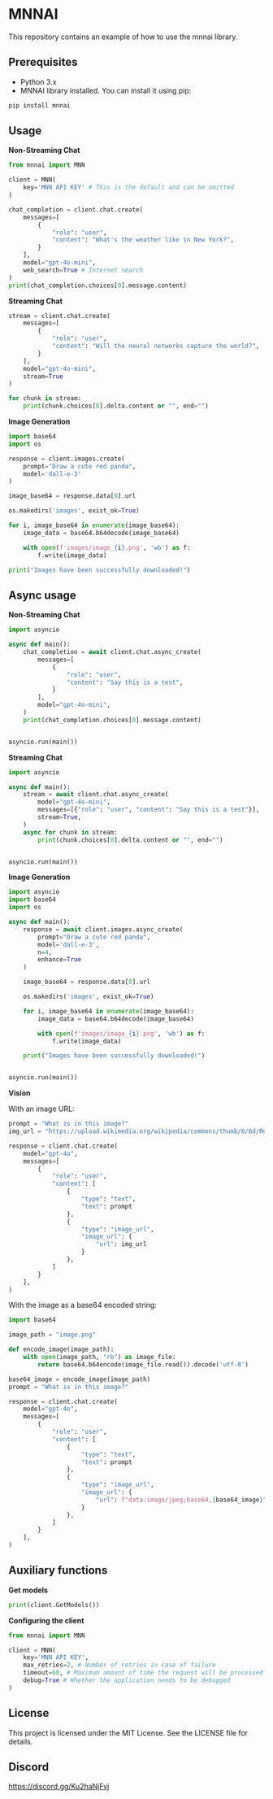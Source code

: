 # MNNAI

This repository contains an example of how to use the mnnai library.

## Prerequisites

- Python 3.x
- MNNAI library installed. You can install it using pip:

```bash
pip install mnnai
```

## Usage

**Non-Streaming Chat**

```python
from mnnai import MNN

client = MNN(
    key='MNN API KEY' # This is the default and can be omitted
)

chat_completion = client.chat.create(
    messages=[
        {
            "role": "user",
            "content": "What's the weather like in New York?",
        }
    ],
    model="gpt-4o-mini",
    web_search=True # Internet search
)
print(chat_completion.choices[0].message.content)
```

**Streaming Chat**

```python
stream = client.chat.create(
    messages=[
        {
            "role": "user",
            "content": "Will the neural networks capture the world?",
        }
    ],
    model="gpt-4o-mini",
    stream=True
)

for chunk in stream:
    print(chunk.choices[0].delta.content or "", end="")
```

**Image Generation**

```python
import base64
import os

response = client.images.create(
    prompt="Draw a cute red panda",
    model='dall-e-3'
)

image_base64 = response.data[0].url

os.makedirs('images', exist_ok=True)

for i, image_base64 in enumerate(image_base64):
    image_data = base64.b64decode(image_base64)

    with open(f'images/image_{i}.png', 'wb') as f:
        f.write(image_data)

print("Images have been successfully downloaded!")
```

## Async usage

**Non-Streaming Chat**

```python
import asyncio

async def main():
    chat_completion = await client.chat.async_create(
        messages=[
            {
                "role": "user",
                "content": "Say this is a test",
            }
        ],
        model="gpt-4o-mini",
    )
    print(chat_completion.choices[0].message.content)


asyncio.run(main())
```

**Streaming Chat**

```python
import asyncio

async def main():
    stream = await client.chat.async_create(
        model="gpt-4o-mini",
        messages=[{"role": "user", "content": "Say this is a test"}],
        stream=True,
    )
    async for chunk in stream:
        print(chunk.choices[0].delta.content or "", end="")


asyncio.run(main())
```

**Image Generation**

```python
import asyncio
import base64
import os

async def main():
    response = await client.images.async_create(
        prompt="Draw a cute red panda",
        model='dall-e-3',
        n=4,
        enhance=True
    )

    image_base64 = response.data[0].url

    os.makedirs('images', exist_ok=True)

    for i, image_base64 in enumerate(image_base64):
        image_data = base64.b64decode(image_base64)

        with open(f'images/image_{i}.png', 'wb') as f:
            f.write(image_data)

    print("Images have been successfully downloaded!")


asyncio.run(main())
```

**Vision**

With an image URL:

```python
prompt = "What is in this image?"
img_url = "https://upload.wikimedia.org/wikipedia/commons/thumb/6/6d/Red_Panda_%2825193861686%29.jpg/1600px-Red_Panda_%2825193861686%29.jpg"

response = client.chat.create(
    model="gpt-4o",
    messages=[
        {
            "role": "user",
            "content": [
                {
                    "type": "text",
                    "text": prompt
                },
                {
                    "type": "image_url",
                    "image_url": {
                        "url": img_url
                    }
                },
            ]
        }
    ],
)
```

With the image as a base64 encoded string:

```python
import base64

image_path = "image.png"

def encode_image(image_path):
    with open(image_path, "rb") as image_file:
        return base64.b64encode(image_file.read()).decode('utf-8')

base64_image = encode_image(image_path)
prompt = "What is in this image?"

response = client.chat.create(
    model="gpt-4o",
    messages=[
        {
            "role": "user",
            "content": [
                {
                    "type": "text",
                    "text": prompt
                },
                {
                    "type": "image_url",
                    "image_url": {
                        "url": f"data:image/jpeg;base64,{base64_image}"
                    }
                },
            ]
        }
    ],
)
```

## Auxiliary functions 

**Get models**

```python
print(client.GetModels())
```

**Configuring the client**

```python
from mnnai import MNN

client = MNN(
    key='MNN API KEY',
    max_retries=2, # Number of retries in case of failure
    timeout=60, # Maximum amount of time the request will be processed
    debug=True # Whether the application needs to be debugged
)
```

## License
This project is licensed under the MIT License. See the LICENSE file for details.

## Discord 
https://discord.gg/Ku2haNjFvj